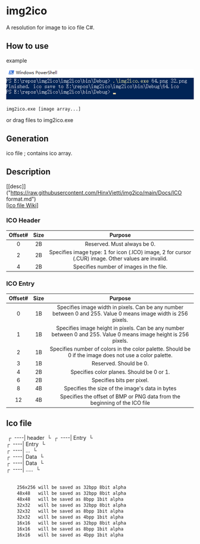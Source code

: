 # img2ico
A resolution for image to ico file C#. 

## How to use

example

![howto](https://raw.githubusercontent.com/HinxVietti/img2ico/main/Docs/howto.png)

```
img2ico.exe [image array...]
```

or drag files to img2ico.exe

## Generation

ico file ; contains ico array.

## Description

[[desc]]("https://raw.githubusercontent.com/HinxVietti/img2ico/main/Docs/ICO format.md")  
[[ico file Wiki]](https://en.wikipedia.org/wiki/ICO_(file_format))

### ICO Header

| Offset# | Size |                           Purpose                            |
| :-----: | :--: | :----------------------------------------------------------: |
|    0    |  2B  |                 Reserved. Must always be 0.                  |
|    2    |  2B  | Specifies image type: 1 for icon (.ICO) image, 2 for cursor (.CUR) image. Other values are invalid. |
|    4    |  2B  |           Specifies number of images in the file.            |


### ICO Entry

| Offset# | Size |                           Purpose                            |
| :-----: | :--: | :----------------------------------------------------------: |
|    0    |  1B  | Specifies image width in pixels. Can be any number between 0 and 255. Value 0 means image width is 256 pixels. |
|    1    |  1B  | Specifies image height in pixels. Can be any number between 0 and 255. Value 0 means image height is 256 pixels. |
|    2    |  1B  | Specifies number of colors in the color palette. Should be 0 if the image does not use a color palette. |
|    3    |  1B  | Reserved. Should be 0. |
|    4    |  2B  | Specifies color planes. Should be 0 or 1. |
|    6    |  2B  | Specifies bits per pixel. |
|    8    |  4B  |       Specifies the size of the image's data in bytes        |
|   12    |  4B  | Specifies the offset of BMP or PNG data from the beginning of the ICO file |

## Ico file

​            ┌
​        ----|  header
​            └
​                ┌
​            ----| Entry
​                └    
​                ┌
​            ----| Entry
​                └    
​                ┌
​            ----| ...
​                └    
​                    ┌
​                ----| Data
​                    └    
​                    ┌
​                ----| Data
​                    └    
​                    ┌
​                ----| .....
​                    └    
​        

        256x256 will be saved as 32bpp 8bit alpha
        48x48   will be saved as 32bpp 8bit alpha
        48x48   will be saved as 8bpp 1bit alpha
        32x32   will be saved as 32bpp 8bit alpha
        32x32   will be saved as 8bpp 1bit alpha
        32x32   will be saved as 4bpp 1bit alpha
        16x16   will be saved as 32bpp 8bit alpha
        16x16   will be saved as 8bpp 1bit alpha
        16x16   will be saved as 4bpp 1bit alpha
